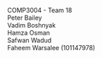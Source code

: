 COMP3004 - Team 18  
Peter Bailey  
Vadim Boshnyak  
Hamza Osman  
Safwan Wadud  
Faheem Warsalee (101147978)
